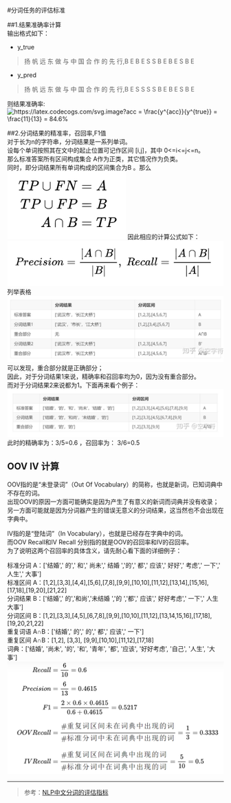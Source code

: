 #分词任务的评估标准<br/>

##1.结果准确率计算<br/>
输出格式如下：<br>
+ y_true<br>
>扬 帆 远 东 做 与 中 国 合 作 的 先 行,B E B E S S B E B E S B E<br>
+ y_pred<br>
>扬 帆 远 东 做 与 中 国 合 作 的 先 行,B E S S S S B E B E S B E<br>

则结果准确率:<br>
<img src="https://latex.codecogs.com/svg.image?acc&space;=&space;\frac{y^{acc}}{y^{true}}&space;=&space;\frac{11}{13}&space;=&space;84.6%" title="https://latex.codecogs.com/svg.image?acc = \frac{y^{acc}}{y^{true}} = \frac{11}{13} = 84.6%" />


##2.分词结果的精准率，召回率,F1值<br/>
对于长为n的字符串，分词结果是一系列单词。<br>
设每个单词按照其在文中的起止位置可记作区间 [i,j]，其中 0<=i<=j<=n。<br>
那么标准答案所有区间构成集合 A作为正类，其它情况作为负类。<br>
同时，即分词结果所有单词构成的区间集合为B 。那么<br>
<img src="md_img/1.png">
因此相应的计算公式如下：<br>
<img src="md_img/2.png">
列举表格<br>
<img src="md_img/3.png">
可以发现，重合部分就是正确部分；<br>
因此，对于分词结果1来说，精确率和召回率均为0，因为没有重合部分。<br>
而对于分词结果2来说都为1。下面再来看个例子：<br>
<img src="md_img/4.png">
此时的精确率为：3/5=0.6 ，召回率为： 3/6=0.5<br>

## OOV IV 计算<br/>
OOV指的是“未登录词”（Out Of Vocabulary）的简称，也就是新词，已知词典中不存在的词。<br>
出现OOV的原因一方面可能确实是因为产生了有意义的新词而词典并没有收录；另一方面可能就是因为分词器产生的错误无意义的分词结果，这当然也不会出现在字典中。<br>

IV指的是“登陆词”（In Vocabulary），也就是已经存在字典中的词。<br>
而OOV Recall和IV Recall 分别指的就是OOV的召回率和IV的召回率。<br>
为了说明这两个召回率的具体含义，请先耐心看下面的详细例子：<br>

标准分词 A：['结婚',' 的',' 和',' 尚未',' 结婚 ','的',' 都',' 应该',' 好好',' 考虑',' 一下',' 人生',' 大事']<br>
标准区间 A：[1,2],[3,3],[4,4],[5,6],[7,8],[9,9],[10,10],[11,12],[13,14],[15,16],[17,18],[19,20],[21,22]<br>
分词结果 B：['结婚',' 的','和尚','未结婚 ','的 ','都',' 应该',' 好好考虑',' 一下',' 人生大事']<br>
分词区间 B：[1,2],[3,3],[4,5],[6,7,8],[9,9],[10,10],[11,12],[13,14,15,16],[17,18],[19,20,21,22]<br>
重复词语 A∩B：['结婚',' 的',' 的',' 都',' 应该',' 一下']<br>
重复区间 A∩B：[1,2], [3,3], [9,9],[10,10],[11,12],[17,18]<br>
词典：['结婚', '尚未', '的', '和', '青年', '都', '应该', '好好考虑', '自己', '人生', '大事']<br>
<img src="md_img/5.png">

---
>参考：[NLP中文分词的评估指标](https://zhuanlan.zhihu.com/p/100552669)
